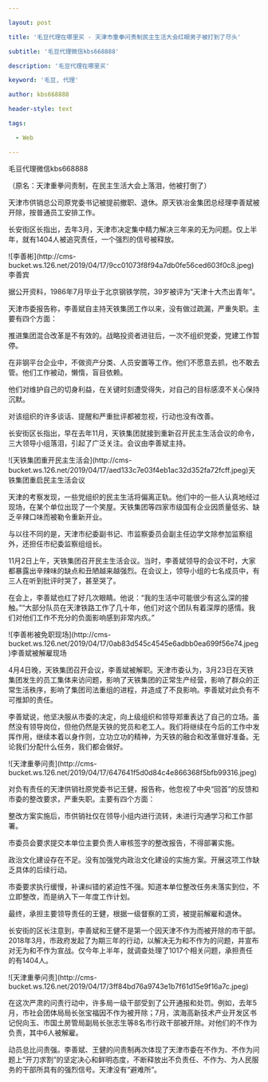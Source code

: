 ---
layout: post
title: '毛豆代理在哪里买 - 天津市重拳问责制民主生活大会红眼男子被打到了尽头'
subtitle: '毛豆代理微信kbs668888'
description: '毛豆代理在哪里买'
keyword: '毛豆, 代理'
author: kbs668888
header-style: text
tags:
  - Web
---
毛豆代理微信kbs668888

（原名：天津重拳问责制，在民主生活大会上落泪，他被打倒了）

天津市供销总公司原党委书记被提前撤职、退休。原天铁冶金集团总经理李善斌被开除，按普通员工安排工作。

长安街区长指出，去年3月，天津市决定集中精力解决三年来的无为问题。仅上半年，就有1404人被追究责任，一个强烈的信号被释放。

![李善彬](http://cms-
bucket.ws.126.net/2019/04/17/9cc01073f8f94a7db0fe56ced603f0c8.jpeg)李善宾

据公开资料，1986年7月毕业于北京钢铁学院，39岁被评为“天津十大杰出青年”。

天津市委报告称，李善斌自主持天铁集团工作以来，没有做过疏漏，严重失职。主要有四个方面：

推进集团混合改革是不有效的。战略投资者进驻后，一次不组织党委，党建工作暂停。

在非钢平台企业中，不做资产分类、人员安置等工作。他们不愿意去抓，也不敢去管。他们工作被动，懒惰，盲目依赖。

他们对维护自己的切身利益，在关键时刻遭受得失，对自己的目标感漠不关心保持沉默。

对该组织的许多谈话、提醒和严重批评都被忽视，行动也没有改善。

长安街区长指出，早在去年11月，天铁集团就接到重新召开民主生活会议的命令，三大领导小组落泪，引起了广泛关注。会议由李善斌主持。

![天铁集团重开民主生活会](http://cms-
bucket.ws.126.net/2019/04/17/aed133c7e03f4eb1ac32d352fa72fcff.jpeg)天铁集团重启民主生活会议

天津的考察发现，一些党组织的民主生活将偏离正轨。他们中的一些人认真地经过现场，在某个单位出现了一个笑屋。天铁集团等四家市级国有企业因质量低劣、缺乏辛辣口味而被勒令重新开业。

与以往不同的是，天津市纪委副书记、市监察委员会副主任边学文除参加监察组外，还担任市纪委监察组组长。

11月2日上午，天铁集团召开民主生活会议。当时，李善斌领导的会议不时，大家都暴露出辛辣味的缺点和丑陋越来越强烈。在会议上，领导小组的七名成员中，有三人在听到批评时哭了，甚至哭了。

在会上，李善斌也红了好几次眼睛。他说：“我的生活中可能很少有这么深的接触。”“大部分队员在天津铁路工作了几十年，他们对这个团队有着深厚的感情。我们对他们工作不充分的负面影响感到非常内疚。”

![李善彬被免职现场](http://cms-
bucket.ws.126.net/2019/04/17/0ab83d545c4545e6adbb0ea699f56e74.jpeg)李善斌被解雇现场

4月4日晚，天铁集团召开会议，李善斌被解职。天津市委认为，3月23日在天铁集团发生的员工集体来访问题，影响了天铁集团的正常生产经营，影响了群众的正常生活秩序，影响了集团司法重组的进程，并造成了不良影响。李善斌对此负有不可推卸的责任。

李善斌说，他坚决服从市委的决定，向上级组织和领导郑重表达了自己的立场。虽然没有领导岗位，但他仍然是天铁的党员和老工人。我们将继续在今后的工作中发挥作用，继续本着以身作则，立功立功的精神，为天铁的融合和改革做好准备。无论我们分配什么任务，我们都会做好。

![天津重拳问责](http://cms-
bucket.ws.126.net/2019/04/17/647641f5d0d84c4e866368f5bfb99316.jpeg)

对负有责任的天津供销社原党委书记王健，报告称，他忽视了中央“回首”的反馈和市委的整改要求，严重失职。主要有四个方面：

整改方案实施后，市供销社仅在领导小组内进行流转，未进行沟通学习和工作部署。

市委员会要求提交本单位主要负责人审核签字的整改报告，不得部署实施。

政治文化建设存在不足。没有加强党内政治文化建设的实施方案。开展这项工作缺乏具体的后续行动。

市委要求执行缓慢，补课纠错的紧迫性不强。知道本单位整改任务未落实到位，不立即整改，而是纳入下一年度工作计划。

最终，承担主要领导责任的王健，根据一级督察的工资，被提前解雇和退休。

长安街的区长注意到，李善斌和王健不是第一个因天津不作为而被开除的市干部。2018年3月，市政府发起了为期三年的行动，以解决无为和不作为的问题，并宣布对无为和不作为宣战。仅今年上半年，就调查处理了1017个相关问题，承担责任的有1404人。

![天津重拳问责](http://cms-
bucket.ws.126.net/2019/04/17/3ff84bd76a9743e1b7f61d15e9f16a7c.jpeg)

在这次严肃的问责行动中，许多局一级干部受到了公开通报和处罚。例如，去年5月，市社会团体局局长张宝福因不作为被开除；7月，滨海高新技术产业开发区书记倪向玉、市国土房管局副局长张志生等8名市行政干部被开除。对他们的不作为负责，其中6人被解雇。

动员总比问责强。李善斌、王健的问责制再次体现了天津市委在不作为、不作为问题上“开刀求割”的坚定决心和鲜明态度，不断释放出不负责任、不作为、为人民服务的干部所具有的强烈信号。天津没有“避难所”。

